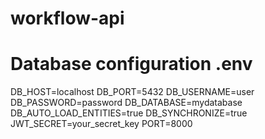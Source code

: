 # workflow-api


# Database configuration .env
DB_HOST=localhost
DB_PORT=5432
DB_USERNAME=user
DB_PASSWORD=password
DB_DATABASE=mydatabase
DB_AUTO_LOAD_ENTITIES=true
DB_SYNCHRONIZE=true
JWT_SECRET=your_secret_key
PORT=8000
